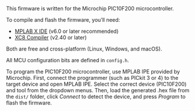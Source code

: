 This firmware is written for the Microchip PIC10F200 microcontroller.

To compile and flash the firmware, you’ll need:

- [MPLAB X IDE](https://www.microchip.com/en-us/tools-resources/develop/mplab-x-ide) (v6.0 or later recommended)
- [XC8 Compiler](https://www.microchip.com/en-us/tools-resources/develop/mplab-xc-compilers/xc8) (v2.40 or later)

Both are free and cross-platform (Linux, Windows, and macOS).

All MCU configuration bits are defined in `config.h`.

To program the PIC10F200 microcontroller, use MPLAB IPE provided by Microchip. First, connect the programmer (such as PICkit 3 or 4) to the target device and open MPLAB IPE. Select the correct device (PIC10F200) and tool from the dropdown menus. Then, load the generated .hex file from the `dist/` folder, click *Connect* to detect the device, and press *Program* to flash the firmware. 
